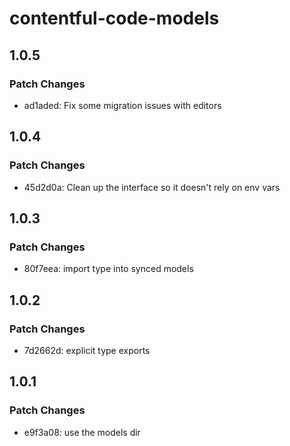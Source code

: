 # contentful-code-models

## 1.0.5

### Patch Changes

- ad1aded: Fix some migration issues with editors

## 1.0.4

### Patch Changes

- 45d2d0a: Clean up the interface so it doesn't rely on env vars

## 1.0.3

### Patch Changes

- 80f7eea: import type into synced models

## 1.0.2

### Patch Changes

- 7d2662d: explicit type exports

## 1.0.1

### Patch Changes

- e9f3a08: use the models dir
